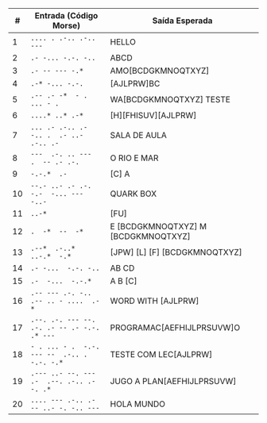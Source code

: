 | # | **Entrada (Código Morse)** | **Saída Esperada** |
|---|----------------------------|--------------------|
| 1 | `.... . .-.. .-.. ---` | HELLO |
| 2 | `.- -... -.-. -..` | ABCD |
| 3 | `.- -- --- -.*` | AMO[BCDGKMNOQTXYZ] |
| 4 | `.-* -... -.-.` | [AJLPRW]BC |
| 5 | `.-- .- -*  - . ... - .` | WA[BCDGKMNOQTXYZ] TESTE |
| 6 | `....* ..* .-*` | [H][FHISUV][AJLPRW] |
| 7 | `... .- .-.. .-  -.. .  .- ..- .-.. .-` | SALA DE AULA |
| 8 | `---  .-. .. ---  .  -- .- .-.` | O RIO E MAR |
| 9 | `-.-.*  .-` | [C] A |
| 10 | `--.- ..- .- .-. -.-  -... --- -..-` | QUARK BOX |
| 11 | `..-*` | [FU] |
| 12 | `.  -*  --  -*` | E [BCDGKMNOQTXYZ] M [BCDGKMNOQTXYZ] |
| 13 | `.--*  .-..*  ..-.*  -.*` | [JPW] [L] [F] [BCDGKMNOQTXYZ] |
| 14 | `.- -...  -.-. -..` | AB CD |
| 15 | `.-  -...  -.-.*` | A B [C] |
| 16 | `.-- --- .-. -..  .-- .. - ....  .-*` | WORD WITH [AJLPRW] |
| 17 | `.--. .-. --- --. .-. .- -- .- -.-. .* ---` | PROGRAMAC[AEFHIJLPRSUVW]O |
| 18 | `- . ... - .  -.-. --- --  .-.. . -.-. -.*` | TESTE COM LEC[AJLPRW] |
| 19 | `.--- ..- --. ---  .-  .--. .-.. .- -. .*` | JUGO A PLAN[AEFHIJLPRSUVW] |
| 20 | `.... --- .-.. .-  -- ..- -. -.. ---` | HOLA MUNDO |
